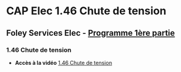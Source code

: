 # CAP Elec 1.46 Chute de tension
## Foley Services Elec - [Programme 1ère partie](../1ere_partie/README.md)

### 1.46 Chute de tension

- **Accès à la vidéo** [1.46 Chute de tension](https://youtu.be/9riZqBhiBao)

#### 